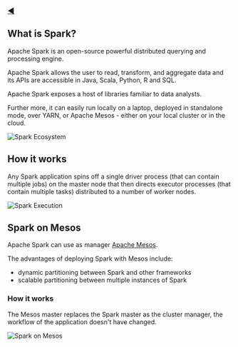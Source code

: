 ### [◀](/SOSC-2018)

## What is Spark?

Apache Spark is an open-source powerful distributed querying and processing engine.

Apache Spark allows the user to read, transform, and aggregate data and its APIs are accessible
in Java, Scala, Python, R and SQL.

Apache Spark exposes a host of libraries familiar to data analysts.

Further more, it can easily run locally on a laptop, deployed in
standalone mode, over YARN, or Apache Mesos - either on your local cluster or
in the cloud.

![Spark Ecosystem](/img/spark_ecosystem.png)

## How it works

Any Spark application spins off a single driver process (that can contain multiple
jobs) on the master node that then directs executor processes (that contain multiple
tasks) distributed to a number of worker nodes.

![Spark Execution](/img/spark_execution.png)

## Spark on Mesos

Apache Spark can use as manager [Apache Mesos](http://mesos.apache.org/).

The advantages of deploying Spark with Mesos include:

* dynamic partitioning between Spark and other frameworks
* scalable partitioning between multiple instances of Spark

### How it works

The Mesos master replaces the Spark master as the cluster manager, the workflow of the application doesn't have changed.

![Spark on Mesos](/img/cluster-overview.png)